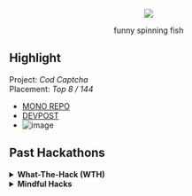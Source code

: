 <p align="center">
  <img src="https://cdn.discordapp.com/attachments/1137696466299789332/1160421810358190112/IMG-2584-unscreen.gif?ex=65349a07&is=65222507&hm=ce9f9cd8a7bc3f66948788e8cc5627625604797834c72a628587cdb651fc18bf&">
</p>
<p align="center">funny spinning fish</p>

## Highlight
Project: <i>Cod Captcha</i> </br>
Placement: <i>Top 8 / 144</i>
- [MONO REPO](https://github.com/Fish-Hacks/har-codcaptcha) </br>
- [DEVPOST](https://devpost.com/software/cod-captcha-u701hs) </br>
- ![image](https://github.com/Fish-Hacks/har-codcaptcha/assets/36725840/f2261d84-4af1-4d46-9bc6-65829e5e8867)



## Past Hackathons
<details>
    <summary> <b>What-The-Hack (WTH)</b></summary>
      <p>Project: <i>Cadaver</i></p>
      <p>Placement: <i>3/xxx</i></p>
      <li><a href="https://github.com/Fish-WTH/Fish">iOS App</a></li>
      <li><a href="https://github.com/Fish-WTH/wth-CV-Service">CV Services + API</a></li>
</details>

<details>
<summary> <b>Mindful Hacks</b></summary>
  Project: <i>Carp</i>
  Placement: <i>6/30</i>
  - [iOS App](https://github.com/Fish-WTH/mindful-Fish) <br/>
  - [LLM & API Services](https://github.com/Fish-WTH/mindful-llm)
  
  <p float="left">
    <img src="https://media.discordapp.net/attachments/1137696466299789332/1160412671745728543/IMG_0110.png?ex=65349184&is=65221c84&hm=364bcf033423aca720389d7d982cb5307a3dc333f8051aeaba9393506c454cf6&=&width=222&height=400"/>
    <img src="https://media.discordapp.net/attachments/1137696466299789332/1160412674459455569/IMG_0102.png?ex=65349185&is=65221c85&hm=20e3fd0d48296a7e9847b44ac087f84a1f5ee01342506c3c73574737f5ba8acb&=&width=222&height=400"/>
    <img src="https://media.discordapp.net/attachments/1137696466299789332/1160412672119029790/IMG_0109.png?ex=65349184&is=65221c84&hm=24ea0796ed3828deb619d1aaa21850e86efb99a0ab6166df8a2153fbf23140f1&=&width=222&height=400"/>
    <img src="https://media.discordapp.net/attachments/1137696466299789332/1160412674065186919/IMG_0103.png?ex=65349184&is=65221c84&hm=4dc64cdd27e7e7169080c2268bb4c2ea7f95a759fd79456915181a2f9025aa9a&=&width=222&height=400"/>
  </p>
</details>
